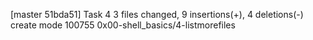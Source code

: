 [master 51bda51] Task 4
 3 files changed, 9 insertions(+), 4 deletions(-)
 create mode 100755 0x00-shell_basics/4-listmorefiles
